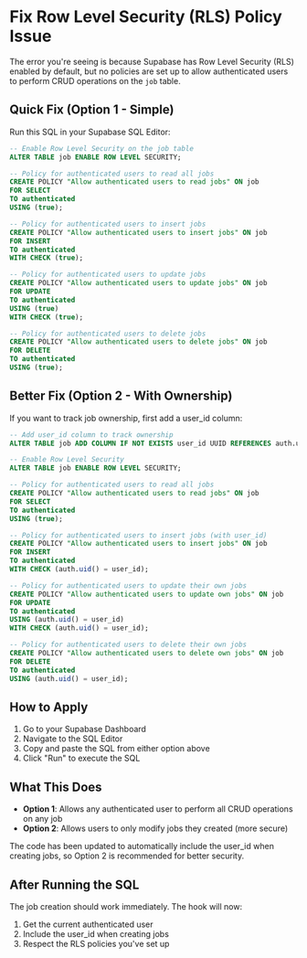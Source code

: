 # Fix Row Level Security (RLS) Policy Issue

The error you're seeing is because Supabase has Row Level Security (RLS) enabled by default, but no policies are set up to allow authenticated users to perform CRUD operations on the `job` table.

## Quick Fix (Option 1 - Simple)

Run this SQL in your Supabase SQL Editor:

```sql
-- Enable Row Level Security on the job table
ALTER TABLE job ENABLE ROW LEVEL SECURITY;

-- Policy for authenticated users to read all jobs
CREATE POLICY "Allow authenticated users to read jobs" ON job
FOR SELECT
TO authenticated
USING (true);

-- Policy for authenticated users to insert jobs
CREATE POLICY "Allow authenticated users to insert jobs" ON job
FOR INSERT
TO authenticated
WITH CHECK (true);

-- Policy for authenticated users to update jobs
CREATE POLICY "Allow authenticated users to update jobs" ON job
FOR UPDATE
TO authenticated
USING (true)
WITH CHECK (true);

-- Policy for authenticated users to delete jobs
CREATE POLICY "Allow authenticated users to delete jobs" ON job
FOR DELETE
TO authenticated
USING (true);
```

## Better Fix (Option 2 - With Ownership)

If you want to track job ownership, first add a user_id column:

```sql
-- Add user_id column to track ownership
ALTER TABLE job ADD COLUMN IF NOT EXISTS user_id UUID REFERENCES auth.users(id);

-- Enable Row Level Security
ALTER TABLE job ENABLE ROW LEVEL SECURITY;

-- Policy for authenticated users to read all jobs
CREATE POLICY "Allow authenticated users to read jobs" ON job
FOR SELECT
TO authenticated
USING (true);

-- Policy for authenticated users to insert jobs (with user_id)
CREATE POLICY "Allow authenticated users to insert jobs" ON job
FOR INSERT
TO authenticated
WITH CHECK (auth.uid() = user_id);

-- Policy for authenticated users to update their own jobs
CREATE POLICY "Allow authenticated users to update own jobs" ON job
FOR UPDATE
TO authenticated
USING (auth.uid() = user_id)
WITH CHECK (auth.uid() = user_id);

-- Policy for authenticated users to delete their own jobs
CREATE POLICY "Allow authenticated users to delete own jobs" ON job
FOR DELETE
TO authenticated
USING (auth.uid() = user_id);
```

## How to Apply

1. Go to your Supabase Dashboard
2. Navigate to the SQL Editor
3. Copy and paste the SQL from either option above
4. Click "Run" to execute the SQL

## What This Does

- **Option 1**: Allows any authenticated user to perform all CRUD operations on any job
- **Option 2**: Allows users to only modify jobs they created (more secure)

The code has been updated to automatically include the user_id when creating jobs, so Option 2 is recommended for better security.

## After Running the SQL

The job creation should work immediately. The hook will now:
1. Get the current authenticated user
2. Include the user_id when creating jobs
3. Respect the RLS policies you've set up
